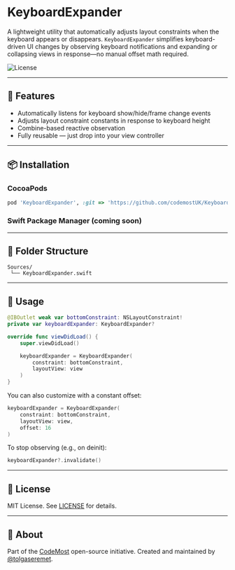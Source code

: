# KeyboardExpander

A lightweight utility that automatically adjusts layout constraints when the keyboard appears or disappears. `KeyboardExpander` simplifies keyboard-driven UI changes by observing keyboard notifications and expanding or collapsing views in response—no manual offset math required.

![License](https://img.shields.io/github/license/codemostUK/KeyboardExpander)

---

## 🚀 Features

- Automatically listens for keyboard show/hide/frame change events
- Adjusts layout constraint constants in response to keyboard height
- Combine-based reactive observation
- Fully reusable — just drop into your view controller

---

## 📦 Installation

### CocoaPods

```ruby
pod 'KeyboardExpander', :git => 'https://github.com/codemostUK/KeyboardExpander.git'
```

### Swift Package Manager (coming soon)

---

## 📁 Folder Structure

```
Sources/
 └── KeyboardExpander.swift
```

---

## 🧪 Usage

```swift
@IBOutlet weak var bottomConstraint: NSLayoutConstraint!
private var keyboardExpander: KeyboardExpander?

override func viewDidLoad() {
    super.viewDidLoad()

    keyboardExpander = KeyboardExpander(
        constraint: bottomConstraint,
        layoutView: view
    )
}
```

You can also customize with a constant offset:

```swift
keyboardExpander = KeyboardExpander(
    constraint: bottomConstraint,
    layoutView: view,
    offset: 16
)
```

To stop observing (e.g., on deinit):

```swift
keyboardExpander?.invalidate()
```

---

## 📄 License

MIT License. See [LICENSE](LICENSE) for details.

---

## 🧠 About

Part of the [CodeMost](https://github.com/codemostUK) open-source initiative. Created and maintained by [@tolgaseremet](https://github.com/tolgaseremet).
